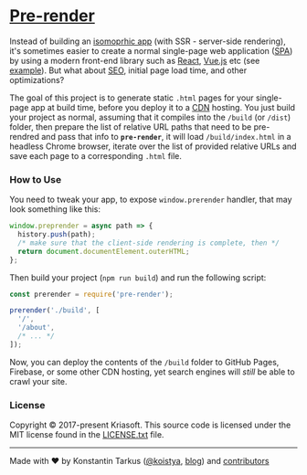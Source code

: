 # [Pre-render](https://www.npmjs.com/package/pre-render)



Instead of building an [isomoprhic app][rsk] (with SSR - server-side rendering), it's sometimes
easier to create a normal single-page web application ([SPA][spa]) by using a modern front-end
library such as [React][react], [Vue.js][vue] etc (see [example][rsb]). But what about [SEO][seo],
initial page load time, and other optimizations?

The goal of this project is to generate static `.html` pages for your single-page app at build time,
before you deploy it to a [CDN][cdn] hosting. You just build your project as normal, assuming that
it compiles into the `/build` (or `/dist`) folder, then prepare the list of relative URL paths that
need to be pre-rendred and pass that info to **`pre-render`**, it will load `/build/index.html` in a
headless Chrome browser, iterate over the list of provided relative URLs and save each page to a
corresponding `.html` file.

### How to Use

You need to tweak your app, to expose `window.prerender` handler, that may look something like this:

```js
window.preprender = async path => {
  history.push(path);
  /* make sure that the client-side rendering is complete, then */
  return document.documentElement.outerHTML;
};
```

Then build your project (`npm run build`) and run the following script:

```js
const prerender = require('pre-render');

prerender('./build', [
  '/',
  '/about',
  /* ... */
]);
```

Now, you can deploy the contents of the `/build` folder to GitHub Pages, Firebase, or some other CDN
hosting, yet search engines will *still* be able to crawl your site.

### License

Copyright © 2017-present Kriasoft. This source code is licensed under the MIT license found in the
[LICENSE.txt](https://github.com/kriasoft/pre-render/blob/master/LICENSE.txt) file.

---
Made with ♥ by Konstantin Tarkus ([@koistya](https://twitter.com/koistya), [blog](https://medium.com/@tarkus)) and [contributors](https://github.com/kriasoft/pre-render/graphs/contributors)

[spa]: https://en.wikipedia.org/wiki/Single-page_application
[react]: https://facebook.github.io/react/
[vue]: https://vuejs.org/
[cdn]: https://en.wikipedia.org/wiki/Content_delivery_network
[rsk]: https://github.com/kriasoft/react-starter-kit
[rsb]: https://github.com/kriasoft/react-static-boilerplate
[seo]: https://en.wikipedia.org/wiki/Search_engine_optimization
